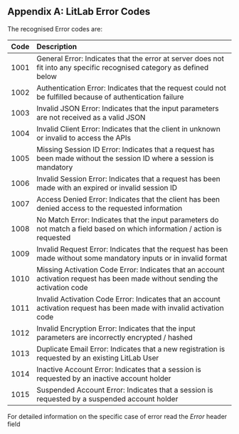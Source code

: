 Appendix A: LitLab Error Codes
-------------------------------------
The recognised Error codes are:

| Code    | Description                                          													|
|:--------|:--------------------------------------------------------------------------------------------------------|
| 1001	  | General Error: Indicates that the error at server does not fit into any specific recognised category as defined below |
| 1002	  | Authentication Error: Indicates that the request could not be fulfilled because of authentication failure |
| 1003	  | Invalid JSON Error: Indicates that the input parameters are not received as a valid JSON |
| 1004	  | Invalid Client Error: Indicates that the client in unknown or invalid to access the APIs  |
| 1005	  | Missing Session ID Error: Indicates that a request has been made without the session ID where a session is mandatory |
| 1006	  | Invalid Session Error: Indicates that a request has been made with an expired or invalid session ID |
| 1007	  | Access Denied Error: Indicates that the client has been denied access to the requested information |
| 1008	  | No Match Error: Indicates that the input parameters do not match a field based on which information / action is requested  |
| 1009	  | Invalid Request Error: Indicates that the request has been made without some mandatory inputs or in invalid format |
| 1010	  | Missing Activation Code Error: Indicates that an account activation request has been made without sending the activation code |
| 1011	  | Invalid Activation Code Error: Indicates that an account activation request has been made with invalid activation code |
| 1012	  | Invalid Encryption Error: Indicates that the input parameters are incorrectly encrypted / hashed |
| 1013	  | Duplicate Email Error: Indicates that a new registration is requested by an existing LitLab User |
| 1014	  | Inactive Account Error: Indicates that a session is requested by an inactive account holder |
| 1015	  | Suspended Account Error: Indicates that a session is requested by a suspended account holder |


For detailed information on the specific case of error read the _Error_ header field
